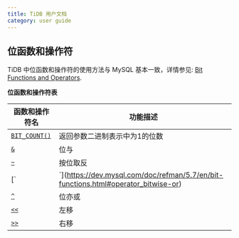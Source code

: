```yaml
---
title: TiDB 用户文档
category: user guide
---
```


## 位函数和操作符

TiDB 中位函数和操作符的使用方法与 MySQL 基本一致，详情参见: [Bit Functions and Operators](https://dev.mysql.com/doc/refman/5.7/en/bit-functions.html).

**位函数和操作符表**

| 函数和操作符名                                  | 功能描述            |
| ---------------------------------------- | --------------- |
| [`BIT_COUNT()`](https://dev.mysql.com/doc/refman/5.7/en/bit-functions.html#function_bit-count) | 返回参数二进制表示中为1的位数 |
| [`&`](https://dev.mysql.com/doc/refman/5.7/en/bit-functions.html#operator_bitwise-and) | 位与              |
| [`~`](https://dev.mysql.com/doc/refman/5.7/en/bit-functions.html#operator_bitwise-invert) | 按位取反            |
| [`|`](https://dev.mysql.com/doc/refman/5.7/en/bit-functions.html#operator_bitwise-or) | 位或              |
| [`^`](https://dev.mysql.com/doc/refman/5.7/en/bit-functions.html#operator_bitwise-xor) | 位亦或             |
| [`<<`](https://dev.mysql.com/doc/refman/5.7/en/bit-functions.html#operator_left-shift) | 左移              |
| [`>>`](https://dev.mysql.com/doc/refman/5.7/en/bit-functions.html#operator_right-shift) | 右移              |

